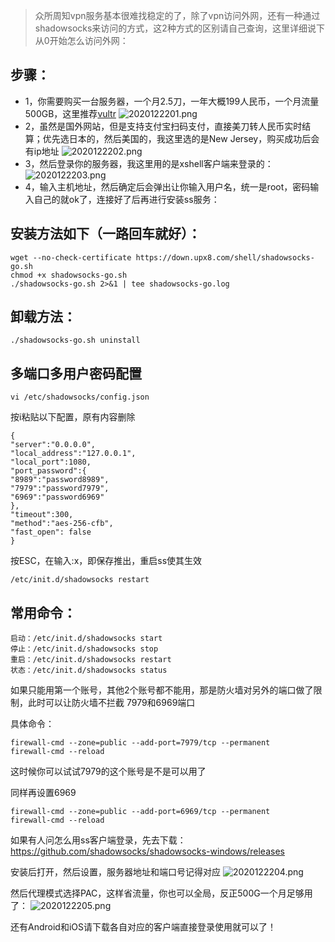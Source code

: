 > 众所周知vpn服务基本很难找稳定的了，除了vpn访问外网，还有一种通过shadowsocks来访问的方式，这2种方式的区别请自己查询，这里详细说下从0开始怎么访问外网：

## 步骤：
- 1，你需要购买一台服务器，一个月2.5刀，一年大概199人民币，一个月流量500GB，这里推荐[vultr](https://www.vultr.com/?ref=7281490)
![2020122201.png](2020122201.png)
- 2，虽然是国外网站，但是支持支付宝扫码支付，直接美刀转人民币实时结算；优先选日本的，然后美国的，我这里选的是New Jersey，购买成功后会有ip地址
![2020122202.png](2020122202.png)
- 3，然后登录你的服务器，我这里用的是xshell客户端来登录的：
![2020122203.png](2020122203.png)
- 4，输入主机地址，然后确定后会弹出让你输入用户名，统一是root，密码输入自己的就ok了，连接好了后再进行安装ss服务：

## 安装方法如下（一路回车就好）：
```
wget --no-check-certificate https://down.upx8.com/shell/shadowsocks-go.sh
chmod +x shadowsocks-go.sh
./shadowsocks-go.sh 2>&1 | tee shadowsocks-go.log
```

## 卸载方法：

`./shadowsocks-go.sh uninstall`    

## 多端口多用户密码配置

`vi /etc/shadowsocks/config.json `   

按i粘贴以下配置，原有内容删除
```
{
"server":"0.0.0.0",
"local_address":"127.0.0.1",
"local_port":1080,
"port_password":{
"8989":"password8989",
"7979":"password7979",
"6969":"password6969"
},
"timeout":300,
"method":"aes-256-cfb",
"fast_open": false
}
```
按ESC，在输入:x，即保存推出，重启ss使其生效

`/etc/init.d/shadowsocks restart `


## 常用命令：
```
启动：/etc/init.d/shadowsocks start 
停止：/etc/init.d/shadowsocks stop 
重启：/etc/init.d/shadowsocks restart 
状态：/etc/init.d/shadowsocks status
```
如果只能用第一个账号，其他2个账号都不能用，那是防火墙对另外的端口做了限制，此时可以让防火墙不拦截 7979和6969端口

具体命令：
```
firewall-cmd --zone=public --add-port=7979/tcp --permanent
firewall-cmd --reload
```
这时候你可以试试7979的这个账号是不是可以用了

同样再设置6969
```
firewall-cmd --zone=public --add-port=6969/tcp --permanent
firewall-cmd --reload
```

如果有人问怎么用ss客户端登录，先去下载：
https://github.com/shadowsocks/shadowsocks-windows/releases

安装后打开，然后设置，服务器地址和端口号记得对应
![2020122204.png](2020122204.png)

然后代理模式选择PAC，这样省流量，你也可以全局，反正500G一个月足够用了：
![2020122205.png](2020122205.png)

还有Android和iOS请下载各自对应的客户端直接登录使用就可以了！




